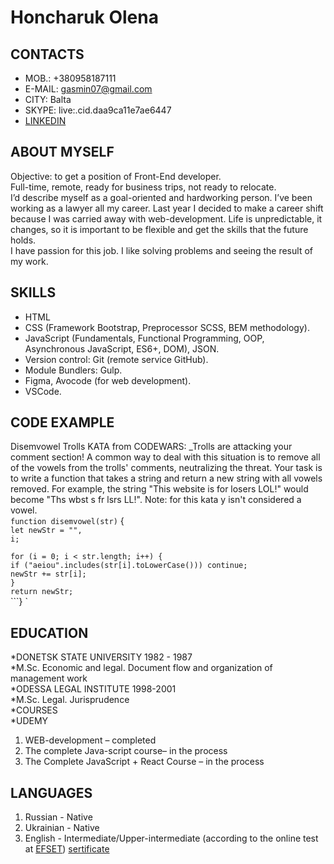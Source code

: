 # Honcharuk Olena

## CONTACTS

- MOB.: +380958187111
- E-MAIL: gasmin07@gmail.com
- CITY: Balta
- SKYPE: live:.cid.daa9ca11e7ae6447
- [LINKEDIN](https://www.linkedin.com/in/olena-honcharuk-04091a14b/)

## ABOUT MYSELF

Objective: to get a position of Front-End developer.  
Full-time, remote, ready for business trips, not ready to relocate.  
I’d describe myself as a goal-oriented and hardworking person. I’ve been working as a lawyer all my career. Last year I decided to make a career shift because I was carried away with web-development. Life is unpredictable, it changes, so it is important to be flexible and get the skills that the future holds.  
I have passion for this job. I like solving problems and seeing the result of my work.

## SKILLS

- HTML
- CSS (Framework Bootstrap, Preprocessor SCSS, BEM methodology).
- JavaScript (Fundamentals, Functional Programming, OOP, Asynchronous JavaScript, ES6+, DOM), JSON.
- Version control: Git (remote service GitHub).
- Module Bundlers: Gulp.
- Figma, Avocode (for web development).
- VSCode.

## CODE EXAMPLE

Disemvowel Trolls KATA from CODEWARS:
\_Trolls are attacking your comment section!
A common way to deal with this situation is to remove all of the vowels from the trolls' comments, neutralizing the threat.
Your task is to write a function that takes a string and return a new string with all vowels removed.
For example, the string "This website is for losers LOL!" would become "Ths wbst s fr lsrs LL!".
Note: for this kata y isn't considered a vowel.  
`function disemvowel(str)` {\
`let newStr = "",`\
`i;`

`for (i = 0; i < str.length; i++) {`\
`if ("aeiou".includes(str[i].toLowerCase())) continue;`\
`newStr += str[i];`\
`}`\
`return newStr;`\
```} `

## EDUCATION

*DONETSK STATE UNIVERSITY 1982 - 1987  
 *M.Sc. Economic and legal. Document flow and organization of management work  
*ODESSA LEGAL INSTITUTE 1998-2001  
 *M.Sc. Legal. Jurisprudence  
*COURSES  
 *UDEMY

1.  WEB-development – completed
2.  The complete Java-script course– in the process
3.  The Complete JavaScript + React Course – in the process

## LANGUAGES

1. Russian - Native
2. Ukrainian - Native
3. English - Intermediate/Upper-intermediate (according to the online test at [EFSET](https://www.efset.org/))
   [sertificate](https://www.efset.org/cert/nfryyx)
